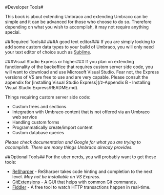 #Developer Tools#

This book is about extending Umbraco and extending Umbraco can be simple and it can be advanced for those who choose to do so.  Therefore depending on what you wish to accomplish, it may not require anything special.

##Required Tools##
###A good text editor###
If you are simply looking to add some custom data types to your build of Umbraco, you will only need your text editor of choice such as [Sublime](http://www.sublimetext.com/).

###Visual Studio Express or higher###
If you plan on extending functionality of the backoffice that requires custom server side code, you will want to download and use Microsoft Visual Studio.  Fear not, the Express versions of VS are free to use and are very capable.  Please consult the appendix for [installing Visual Studio Express](/z-Appendix B - Installing Visual Studio Express/README.md).

Things requiring custom server side code:
* Custom trees and sections
* Integration with Umbraco content that is not offered via an Umbraco web service
* Handling custom forms
* Programmatically create/import content
* Custom database queries

*Please check documentation and Google for what you are trying to accomplish.  There are many things Umbraco already provides.*

##Optional Tools##
For the uber nerds, you will probably want to get these tools:

* [ReSharper](https://www.jetbrains.com/resharper/) - ReSharper takes code hinting and completion to the next level.  *May not be installable on VS Express.*
* [GitExtensions](https://code.google.com/p/gitextensions/) - A GUI that helps with common Git commands.
* [Fiddler](http://www.telerik.com/fiddler) - A free tool to watch HTTP transactions happen in real-time.